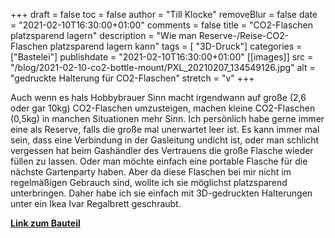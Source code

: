 +++
draft = false
toc = false
author = "Till Klocke"
removeBlur = false
date = "2021-02-10T16:30:00+01:00"
comments = false
title = "CO2-Flaschen platzsparend lagern"
description = "Wie man Reserve-/Reise-CO2-Flaschen platzsparend lagern kann"
tags = [ "3D-Druck"]
categories = ["Bastelei"]
publishdate = "2021-02-10T16:30:00+01:00"
[[images]]
  src = "/blog/2021-02-10-co2-bottle-mount/PXL_20210207_134549126.jpg"
  alt = "gedruckte Halterung für CO2-Flaschen"
  stretch = "v"
+++

Auch wenn es hals Hobbybrauer Sinn macht irgendwann auf große (2,6 oder gar 10kg) CO2-Flaschen
umzusteigen, machen kleine CO2-Flaschen (0,5kg) in manchen Situationen mehr Sinn. Ich persönlich
habe gerne immer eine als Reserve, falls die große mal unerwartet leer ist. Es kann immer mal sein,
dass eine Verbindung in der Gasleitung undicht ist, oder man schlicht vergessen hat beim Gashändler des
Vertrauens die große Flasche wieder füllen zu lassen.
Oder man möchte einfach eine portable Flasche für die nächste Gartenparty haben. Aber da diese Flaschen
bei mir nicht im regelmäßigen Gebrauch sind, wollte ich sie möglichst platzsparend unterbringen. Daher
habe ich sie einfach mit 3D-gedruckten Halterungen unter ein Ikea Ivar Regalbrett geschraubt.

**[Link zum Bauteil](https://www.prusaprinters.org/prints/55561-holder-for-05kg-co2-bottles)**
